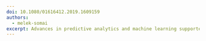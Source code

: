 ```yaml
---
doi: 10.1080/01616412.2019.1609159
authors:
  - melek-somai
excerpt: Advances in predictive analytics and machine learning supported by an ever-increasing wealth of data and processing power are transforming almost every industry. Accuracy and precision of predictive analytics have significantly increased over the past few years and are evolving at an exponential pace. There have been significant breakthroughs in using Predictive Analytics in healthcare where it is held as the foundation of precision medicine. Yet, although the research in the field is expanding with the profuse volume of papers applying machine learning algorithms to medical data, very few have contributed meaningfully to clinical care. This lack of impact stands in stark contrast to the enormous relevance of machine learning to many other industries. Regardless of the status of its current contribution, the field of predictive analytics is expected to fundamentally change the way we diagnose and treat diseases, as well as the conduct of biomedical science research. In this review, we describe the main tools and techniques in predictive analytics and will analyze the trends in application of these techniques over the recent years. We will also provide examples of its application in medicine and more specifically in stroke and neurovascular research and outline current limitations.
---
```

